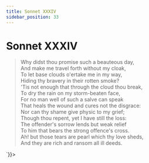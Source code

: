 ```yaml
---
title: Sonnet XXXIV
sidebar_position: 33
---
```

<div dangerouslySetInnerHTML={{__html: `<div><HTML><HEAD><TITLE>Sonnet XXXIV</TITLE></HEAD>
<BODY><H1>Sonnet XXXIV</H1>

<BLOCKQUOTE>Why didst thou promise such a beauteous day,<BR>
And make me travel forth without my cloak,<BR>
To let base clouds o'ertake me in my way,<BR>
Hiding thy bravery in their rotten smoke?<BR>
'Tis not enough that through the cloud thou break,<BR>
To dry the rain on my storm-beaten face,<BR>
For no man well of such a salve can speak<BR>
That heals the wound and cures not the disgrace:<BR>
Nor can thy shame give physic to my grief;<BR>
Though thou repent, yet I have still the loss:<BR>
The offender's sorrow lends but weak relief<BR>
To him that bears the strong offence's cross.<BR>
  Ah! but those tears are pearl which thy love sheds,<BR>
  And they are rich and ransom all ill deeds.<BR>
</BLOCKQUOTE>

</BODY></HTML>
</div>`}}></div>